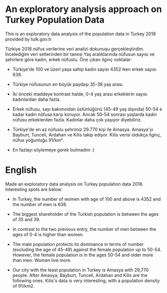 # An exploratory analysis approach on Turkey Population Data
This is an exploratory data analysis of the population data in Turkey 2018 provided by tuik.gov.tr

Türkiye 2018 nüfus verilerine veri analizi dokunuşu gerçekleştirdim. İncelediğim veri setlerinden bir tanesi Yaş aralıklarında nüfusun sayısı ve şehirlere göre kadın, erkek nüfustu. Öne çıkan ilginç noktalar:

- Türkiye'de 100 ve üzeri yaşa sahip kadın sayısı 4352 iken erkek sayısı 638.

- Türkiye nüfusunun en büyük paydaşı 35-39 yaş arası.

- İki önceki maddeye kontrast halde, 0-4 yaş arası erkeklerin sayısı kadınlardan daha fazla.

- Erkek nüfusu, sayı bakımından üstünlüğünü (45-49 yaş dışında) 50-54 e kadar kadın nüfusa karşı koruyor. Ancak 50-54 sonrası yaşlarda kadın nüfusu erkeklerden fazla. Kadınlar daha çok yaşıyor diyebiliriz.

- Türkiye'de en az nüfuslu şehrimiz 29.770 kişi ile Amasya. Amasya'yı Bayburt, Tunceli, Ardahan ve Kilis takip ediyor. Kilis verisi oldukça ilginç, nüfus yoğunluğu 91/km².

- En fazlayı söylemeye gerek bulmadım :)

# English

Made an exploratory data analysis on Turkey population data 2018. Interesting spots are below:

- In Turkey, the number of women with age of 100 and above is 4352 and the number of men is 638.

- The biggest shareholder of the Turkish population is between the ages of 35 and 39.

- In contrast to the two previous entry, the number of men between the ages of 0-4 is higher than women.

- The male population protects its dominance in terms of number (excluding the age of 45-49) against the female population up to 50-54. However, the female population is in the ages 50-54 and older more than men. Women live more.

- Our city with the least population in Turkey is Amasya with 29,770 people. After Amasya; Bayburt, Tunceli, Ardahan and Kilis are the following ones. Kilis's data is very interesting, with a population density of 91/km2.
